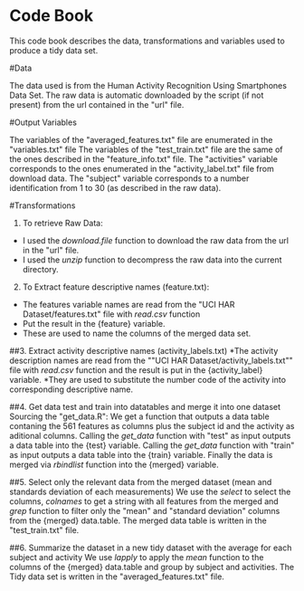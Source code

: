 Code Book
=========
This code book describes the data, transformations and variables used to produce a tidy data set.

#Data

The data used is from the Human Activity Recognition Using Smartphones Data Set. The raw data is automatic downloaded by the script  (if not present) from the url contained in the "url" file.

#Output Variables

The variables of the  "averaged\_features.txt" file are enumerated in the "variables.txt" file
The variables of the  "test\_train.txt" file are the same of the ones described in the "feature\_info.txt" file.
The "activities"  variable corresponds to the ones enumerated in the "activity_label.txt" file from download data.
The "subject" variable corresponds to a number identification from 1 to 30 (as described in the raw data).

#Transformations

1. To retrieve Raw Data:
  * I used the *download.file* function to download the raw data from the url in the "url" file.
  * I used the *unzip* function to decompress the raw data into the current directory.
2. To Extract feature descriptive names (feature.txt):
  * The features variable names are read from the "UCI HAR Dataset/features.txt" file with *read.csv* function 
  * Put the result in the {feature} variable. 
  * These are used to name the columns of the merged data set.
	        
##3. Extract activity descriptive names (activity\_labels.txt)
*The activity description names are read from the ""UCI HAR Dataset/activity\_labels.txt"" file with *read.csv* function and the result is put in the {activity\_label} variable. 
*They are used to substitute the number code of the activity into corresponding descriptive name.
	    
##4. Get data test and train into datatables and merge it into one dataset
	        Sourcing the "get_data.R":
	        We get a function that outputs a data table contaning the 561 features as columns plus the subject id and the activity as aditional columns.
	        Calling the *get_data* function with "test" as input outputs a data table into the {test} variable.
	        Calling the *get_data* function with "train" as input outputs a data table into the {train} variable.
	        Finally the data is merged via *rbindlist* function into the {merged} variable.
	        
##5. Select only the relevant data from the merged dataset (mean and standards deviation of each measurements)
	        We use the *select* to select the columns, *colnames* to get a string with all features from the merged and *grep* function to filter only the "mean" and "standard deviation" columns from the {merged} data.table.
	        The merged data table is written in the "test_train.txt" file.
	        
##6. Summarize the dataset in a new tidy dataset with the average for each subject and activity
	        We use *lapply* to apply the *mean* function to the columns of the {merged} data.table and group by subject and activities.
	        The Tidy data set is written in the "averaged_features.txt" file.